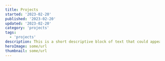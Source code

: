 ```yaml
---
title: Projects
started: '2023-02-20'
published: '2023-02-20'
updated: '2023-02-20'
category: 'projects'
tags:
  - 'projects'
description: This is a short descriptive block of text that could appear in the tile layout and possibly share cards. Does _markdown_ work?
heroImage: some/url
thumbnail: some/url
---
```

